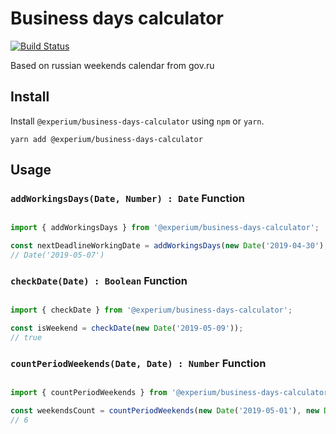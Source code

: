 # Business days calculator

[![Build Status](https://travis-ci.com/experium/bussiness-days-calculator.svg?branch=master)](https://travis-ci.com/experium/bussiness-days-calculator)

Based on russian weekends calendar from gov.ru

## Install

Install `@experium/business-days-calculator` using `npm` or `yarn`.

```
yarn add @experium/business-days-calculator
```

## Usage

### `addWorkingsDays(Date, Number) : Date` Function
```javascript

import { addWorkingsDays } from '@experium/business-days-calculator';

const nextDeadlineWorkingDate = addWorkingsDays(new Date('2019-04-30'), 2);
// Date('2019-05-07')
```

### `checkDate(Date) : Boolean` Function
```javascript

import { checkDate } from '@experium/business-days-calculator';

const isWeekend = checkDate(new Date('2019-05-09'));
// true
```

### `countPeriodWeekends(Date, Date) : Number` Function
```javascript

import { countPeriodWeekends } from '@experium/business-days-calculator';

const weekendsCount = countPeriodWeekends(new Date('2019-05-01'), new Date('2019-05-09'));
// 6
```
